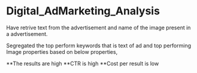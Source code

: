 # Digital_AdMarketing_Analysis

Have retrive text from the advertisement and name of the image present in a advertisement.

Segregated the top perform keywords that is text of ad and top performing Image properties based on below properties,

**The results are high
**CTR is high
**Cost per result is low
